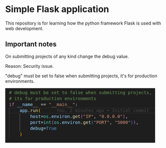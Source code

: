 # Simple Flask application

This repository is for learning how the python framework Flask is used with web development.

## Important notes

On submitting projects of any kind change the debug value.

Reason: Security issue.

"debug" must be set to false when submitting projects,
it's for production environments.

![code screenshot](assets/images/debug-is-false.png)